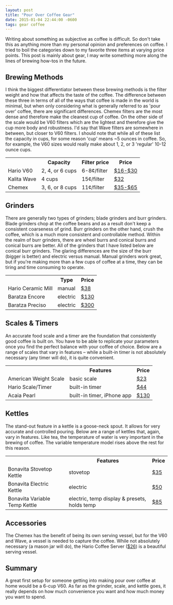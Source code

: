 ```yaml
---
layout: post
title: "Pour Over Coffee Gear"
date: 2015-01-04 22:44:00 -0600
tags: gear coffee
---
```


Writing about something as subjective as coffee is difficult. So don't take this
as anything more than my personal opinion and preferences on coffee. I tried to
boil the categories down to my favorite three items at varying price points.
This post is mainly about gear, I may write something more along the lines of
brewing how-tos in the future.

## Brewing Methods

I think the biggest differentiator between these brewing methods is the filter
weight and how that affects the taste of the coffee. The difference between
these three in terms of all of the ways that coffee is made in the world is
minimal, but when only considering what is generally referred to as 'pour over'
coffee, there are significant differences. Chemex filters are the most dense and
therefore make the cleanest cup of coffee. On the other side of the scale
would be V60 filters which are the lightest and therefore give the cup more body
and robustness. I'd say that Wave filters are somewhere in between, but closer
to V60 filters. I should note that while all of these list the capacity in cups,
for some reason 'cup' means ~5 ounces in coffee. So, for example, the V60 sizes
would really make about 1, 2, or 3 'regular' 10-12 ounce cups.

<table>
  <tr>
    <th></th>
    <th>Capacity</th>
    <th>Filter price</th>
    <th>Price</th>
  </tr>
  <tr>
    <td>Hario V60</td>
    <td>2, 4, or 6 cups</td>
    <td>6-8¢/filter</td>
    <td><a href='http://amzn.com/B000P4D5HG'>$16-$30</a></td>
  </tr>
  <tr>
    <td>Kalita Wave</td>
    <td>4 cups</td>
    <td>15¢/filter</td>
    <td><a href='http://amzn.com/B000X1AM0Y'>$32</a></td>
  </tr>
  <tr>
    <td>Chemex</td>
    <td>3, 6, or 8 cups</td>
    <td>11¢/filter</td>
    <td><a href='http://amzn.com/B0036YFTO4'>$35-$65</a></td>
  </tr>
</table>

## Grinders

There are generally two types of grinders; blade grinders and burr grinders.
Blade grinders chop at the coffee beans and as a result don't keep a consistent
coarseness of grind. Burr grinders on the other hand, crush the coffee, which is
a much more consistent and controllable method. Within the realm of burr
grinders, there are wheel burrs and conical burrs and conical burrs are better.
All of the grinders that I have listed below are conical burr grinders.  The
glaring differences are the size of the burr (bigger is better) and electric
versus manual. Manual grinders work great, but if you're making more than a few
cups of coffee at a time, they can be tiring and time consuming to operate.

<table>
  <tr>
    <th></th>
    <th>Type</th>
    <th>Price</th>
  </tr>
  <tr>
    <td>Hario Ceramic Mill</td>
    <td>manual</td>
    <td><a href='http://amzn.com/B001802PIQ'>$38</a></td>
  </tr>
  <tr>
    <td>Baratza Encore</td>
    <td>electric</td>
    <td><a href='http://amzn.com/B00LW8122Y'>$130</a></td>
  </tr>
  <tr>
    <td>Baratza Preciso</td>
    <td>electric</td>
    <td><a href='http://amzn.com/B003JFCRN6'>$300</a></td>
  </tr>
</table>

## Scales & Timers

An accurate food scale and a timer are the foundation that consistently good
coffee is built on. You have to be able to replicate your parameters once you
find the perfect balance with your coffee of choice. Below are a range of scales
that vary in features – while a built-in timer is not absolutely necessary (any
timer will do), it is quite convenient.

<table>
  <tr>
    <th></th>
    <th>Features</th>
    <th>Price</th>
  </tr>
  <tr>
    <td>American Weight Scale</td>
    <td>basic scale</td>
    <td><a href='http://amzn.com/B001RF3XJ2'>$23</a></td>
  </tr>
  <tr>
    <td>Hario Scale/Timer</td>
    <td>built-in timer</td>
    <td><a href='http://amzn.com/B009GPJMOU'>$44</a></td>
  </tr>
  <tr>
    <td>Acaia Pearl</td>
    <td>built-in timer, iPhone app</td>
    <td><a href='http://acaia.co/products/acaia-pearl'>$130</a></td>
  </tr>
</table>

## Kettles

The stand-out feature in a kettle is a goose-neck spout.  It allows for very
accurate and controlled pouring. Below are a range of kettles that, again, vary
in features. Like tea, the temperature of water is very important in the brewing
of coffee. The variable temperature model rises above the rest for this reason.

<table>
  <tr>
    <th></th>
    <th>Features</th>
    <th>Price</th>
  </tr>
  <tr>
    <td>Bonavita Stovetop Kettle</td>
    <td>stovetop</td>
    <td><a href='http://amzn.com/B005YR0IBU'>$35</a></td>
  </tr>
  <tr>
    <td>Bonavita Electric Kettle</td>
    <td>electric</td>
    <td><a href='http://amzn.com/B005YR0GDA'>$50</a></td>
  </tr>
  <tr>
    <td>Bonavita Variable Temp Kettle</td>
    <td>electric, temp display & presets, holds temp</td>
    <td><a href='http://amzn.com/B005YR0F40'>$85</a></td>
  </tr>
</table>

## Accessories

The Chemex has the benefit of being its own serving vessel, but for the V60 and
Wave, a vessel is needed to capture the coffee. While not absolutely necessary
(a mason jar will do), the Hario Coffee Server
([$26](http://amzn.com/B000P4B4LU)) is a beautiful serving vessel.

## Summary

A great first setup for someone getting into making pour over coffee at home
would be a 6-cup V60. As far as the grinder, scale, and kettle goes, it really
depends on how much convenience you want and how much money you want to spend.

